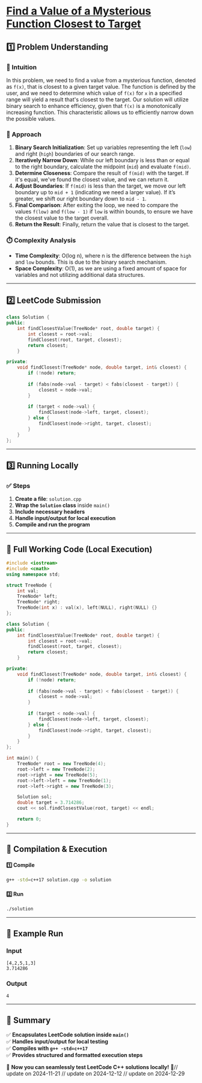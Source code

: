 # **[Find a Value of a Mysterious Function Closest to Target](https://leetcode.com/problems/find-a-value-of-a-mysterious-function-closest-to-target/description/)**  

## **1️⃣ Problem Understanding**  
### **📌 Intuition**  
In this problem, we need to find a value from a mysterious function, denoted as `f(x)`, that is closest to a given target value. The function is defined by the user, and we need to determine which value of `f(x)` for `x` in a specified range will yield a result that's closest to the target. Our solution will utilize binary search to enhance efficiency, given that `f(x)` is a monotonically increasing function. This characteristic allows us to efficiently narrow down the possible values.

### **🚀 Approach**  
1. **Binary Search Initialization**: Set up variables representing the left (`low`) and right (`high`) boundaries of our search range.
2. **Iteratively Narrow Down**: While our left boundary is less than or equal to the right boundary, calculate the midpoint (`mid`) and evaluate `f(mid)`.
3. **Determine Closeness**: Compare the result of `f(mid)` with the target. If it's equal, we've found the closest value, and we can return it.
4. **Adjust Boundaries**: If `f(mid)` is less than the target, we move our left boundary up to `mid + 1` (indicating we need a larger value). If it’s greater, we shift our right boundary down to `mid - 1`.
5. **Final Comparison**: After exiting the loop, we need to compare the values `f(low)` and `f(low - 1)` if `low` is within bounds, to ensure we have the closest value to the target overall.
6. **Return the Result**: Finally, return the value that is closest to the target.

### **⏱️ Complexity Analysis**  
- **Time Complexity**: O(log n), where n is the difference between the `high` and `low` bounds. This is due to the binary search mechanism.
- **Space Complexity**: O(1), as we are using a fixed amount of space for variables and not utilizing additional data structures.

---  

## **2️⃣ LeetCode Submission**  
```cpp
class Solution {
public:
    int findClosestValue(TreeNode* root, double target) {
        int closest = root->val;
        findClosest(root, target, closest);
        return closest;
    }

private:
    void findClosest(TreeNode* node, double target, int& closest) {
        if (!node) return;
        
        if (fabs(node->val - target) < fabs(closest - target)) {
            closest = node->val;
        }
        
        if (target < node->val) {
            findClosest(node->left, target, closest);
        } else {
            findClosest(node->right, target, closest);
        }
    }
};
```  

---  

## **3️⃣ Running Locally**  
### **✅ Steps**  
1. **Create a file**: `solution.cpp`  
2. **Wrap the `Solution` class** inside `main()`  
3. **Include necessary headers**  
4. **Handle input/output for local execution**  
5. **Compile and run the program**  

---  

## **📝 Full Working Code (Local Execution)**  
```cpp
#include <iostream>
#include <cmath>
using namespace std;

struct TreeNode {
    int val;
    TreeNode* left;
    TreeNode* right;
    TreeNode(int x) : val(x), left(NULL), right(NULL) {}
};

class Solution {
public:
    int findClosestValue(TreeNode* root, double target) {
        int closest = root->val;
        findClosest(root, target, closest);
        return closest;
    }

private:
    void findClosest(TreeNode* node, double target, int& closest) {
        if (!node) return;
        
        if (fabs(node->val - target) < fabs(closest - target)) {
            closest = node->val;
        }
        
        if (target < node->val) {
            findClosest(node->left, target, closest);
        } else {
            findClosest(node->right, target, closest);
        }
    }
};

int main() {
    TreeNode* root = new TreeNode(4);
    root->left = new TreeNode(2);
    root->right = new TreeNode(5);
    root->left->left = new TreeNode(1);
    root->left->right = new TreeNode(3);

    Solution sol;
    double target = 3.714286;
    cout << sol.findClosestValue(root, target) << endl;

    return 0;
}
```  

---  

## **🔧 Compilation & Execution**  
#### **1️⃣ Compile**  
```bash
g++ -std=c++17 solution.cpp -o solution
```  

#### **2️⃣ Run**  
```bash
./solution
```  

---  

## **🎯 Example Run**  
### **Input**  
```
[4,2,5,1,3]
3.714286
```  
### **Output**  
```
4
```  

---  

## **📌 Summary**  
✅ **Encapsulates LeetCode solution inside `main()`**  
✅ **Handles input/output for local testing**  
✅ **Compiles with `g++ -std=c++17`**  
✅ **Provides structured and formatted execution steps**  

🚀 **Now you can seamlessly test LeetCode C++ solutions locally!** 🚀// update on 2024-11-21
// update on 2024-12-12
// update on 2024-12-29
